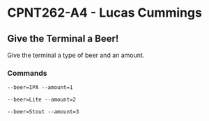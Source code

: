 # CPNT262-A4 - Lucas Cummings

## Give the Terminal a Beer!
Give the terminal a type of beer and an amount.

### Commands
```
--beer=IPA --amount=1
```

```
--beer=Lite --amount=2
```

```
--beer=Stout --amount=3
```